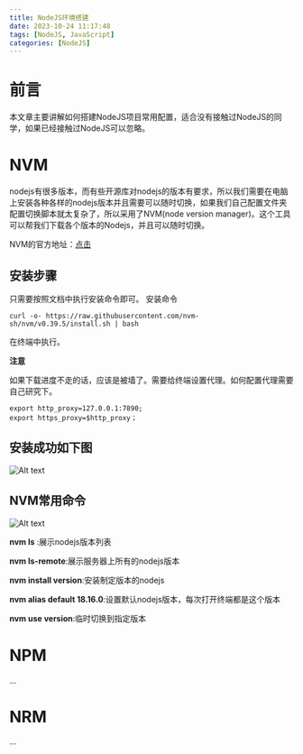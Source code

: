 ```yaml
---
title: NodeJS环境搭建
date: 2023-10-24 11:17:48
tags: [NodeJS, JavaScript]
categories: [NodeJS]
---
```


# 前言
本文章主要讲解如何搭建NodeJS项目常用配置，适合没有接触过NodeJS的同学，如果已经接触过NodeJS可以忽略。

# NVM
nodejs有很多版本，而有些开源库对nodejs的版本有要求，所以我们需要在电脑上安装各种各样的nodejs版本并且需要可以随时切换，如果我们自己配置文件夹配置切换脚本就太复杂了，所以采用了NVM(node version manager)。这个工具可以帮我们下载各个版本的Nodejs，并且可以随时切换。

NVM的官方地址：[点击](https://github.com/nvm-sh/nvm)

## 安装步骤

只需要按照文档中执行安装命令即可。
安装命令
```
curl -o- https://raw.githubusercontent.com/nvm-sh/nvm/v0.39.5/install.sh | bash
```
在终端中执行。

**注意**

如果下载进度不走的话，应该是被墙了。需要给终端设置代理。如何配置代理需要自己研究下。
```
export http_proxy=127.0.0.1:7890;
export https_proxy=$http_proxy；
```
## 安装成功如下图

![Alt text](https://s2.loli.net/2023/10/24/X2PcEQOF7NGqCdv.png)

## NVM常用命令
![Alt text](https://s2.loli.net/2023/10/24/C4OpLoSwlYbHtiU.png)


**nvm ls** :展示nodejs版本列表

**nvm ls-remote**:展示服务器上所有的nodejs版本

**nvm install version**:安装制定版本的nodejs

**nvm alias default 18.16.0**:设置默认nodejs版本，每次打开终端都是这个版本

**nvm use version**:临时切换到指定版本

# NPM
...
# NRM
...
